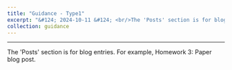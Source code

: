 ```yaml
---
title: "Guidance - Type1"
excerpt: "&#124; 2024-10-11 &#124; <br/>The 'Posts' section is for blog entries. For example, you can include a blog post titled 'Homework 3: Paper.'"
collection: guidance
---
```

<hr/>

The 'Posts' section is for blog entries.
For example, Homework 3: Paper blog post.